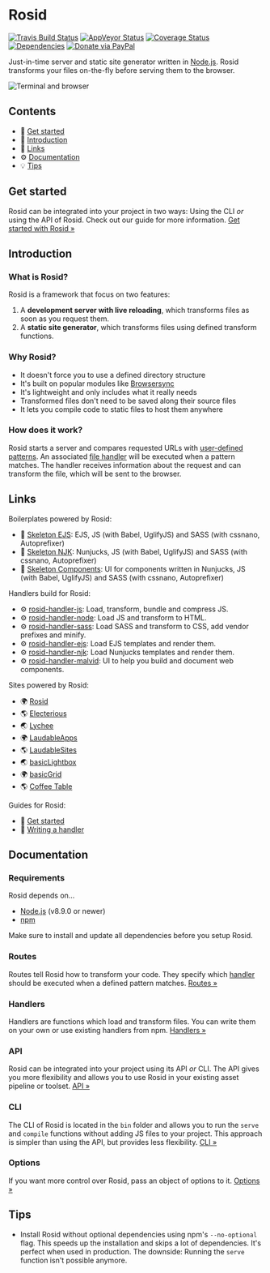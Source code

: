 # Rosid

[![Travis Build Status](https://travis-ci.org/electerious/Rosid.svg?branch=master)](https://travis-ci.org/electerious/Rosid) [![AppVeyor Status](https://ci.appveyor.com/api/projects/status/9pm47cxt4oqq0fg1?svg=true)](https://ci.appveyor.com/project/electerious/rosid) [![Coverage Status](https://coveralls.io/repos/github/electerious/Rosid/badge.svg?branch=master)](https://coveralls.io/github/electerious/Rosid?branch=master) [![Dependencies](https://david-dm.org/electerious/Rosid.svg)](https://david-dm.org/electerious/Rosid#info=dependencies) [![Donate via PayPal](https://img.shields.io/badge/paypal-donate-009cde.svg)](https://www.paypal.com/cgi-bin/webscr?cmd=_s-xclick&hosted_button_id=CYKBESW577YWE)

Just-in-time server and static site generator written in [Node.js](https://nodejs.org/). Rosid transforms your files on-the-fly before serving them to the browser.

![Terminal and browser](https://l.electerious.com/uploads/big/416d22f9cbd3e997a08a95ec1c80d062.png)

## Contents

- 🏃 [Get started](#get-started)
- 📄 [Introduction](#introduction)
- 🔗 [Links](#links)
- ⚙️ [Documentation](#documentation)
- 💡 [Tips](#tips)

## Get started

Rosid can be integrated into your project in two ways: Using the CLI *or* using the API of Rosid. Check out our guide for more information. [Get started with Rosid &#187;](docs/Get%20started.md)

## Introduction

### What is Rosid?

Rosid is a framework that focus on two features:

1. A **development server with live reloading**, which transforms files as soon as you request them.
2. A **static site generator**, which transforms files using defined transform functions.

### Why Rosid?

- It doesn't force you to use a defined directory structure
- It's built on popular modules like [Browsersync](https://www.browsersync.io)
- It's lightweight and only includes what it really needs
- Transformed files don't need to be saved along their source files
- It lets you compile code to static files to host them anywhere

### How does it work?

Rosid starts a server and compares requested URLs with [user-defined patterns](docs/Routes.md). An associated [file handler](docs/Handlers.md) will be executed when a pattern matches. The handler receives information about the request and can transform the file, which will be sent to the browser.

## Links

Boilerplates powered by Rosid:

- 📐 [Skeleton EJS](https://github.com/electerious/Skeleton-EJS): EJS, JS (with Babel, UglifyJS) and SASS (with cssnano, Autoprefixer)
- 📐 [Skeleton NJK](https://github.com/electerious/Skeleton-NJK): Nunjucks, JS (with Babel, UglifyJS) and SASS (with cssnano, Autoprefixer)
- 📐 [Skeleton Components](https://github.com/electerious/Skeleton-Components): UI for components written in Nunjucks, JS (with Babel, UglifyJS) and SASS (with cssnano, Autoprefixer)

Handlers build for Rosid:

- ⚙️ [rosid-handler-js](https://github.com/electerious/rosid-handler-js): Load, transform, bundle and compress JS.
- ⚙️ [rosid-handler-node](https://github.com/electerious/rosid-handler-node): Load JS and transform to HTML.
- ⚙️ [rosid-handler-sass](https://github.com/electerious/rosid-handler-sass): Load SASS and transform to CSS, add vendor prefixes and minify.
- ⚙️ [rosid-handler-ejs](https://github.com/electerious/rosid-handler-ejs): Load EJS templates and render them.
- ⚙️ [rosid-handler-njk](https://github.com/electerious/rosid-handler-njk): Load Nunjucks templates and render them.
- ⚙️ [rosid-handler-malvid](https://github.com/comwrap/rosid-handler-malvid): UI to help you build and document web components.

Sites powered by Rosid:

- 🌍 [Rosid](https://rosid.electerious.com)
- 🌎 [Electerious](https://electerious.com)
- 🌏 [Lychee](https://lychee.electerious.com)
- 🌍 [LaudableApps](https://laudableapps.com)
- 🌎 [LaudableSites](https://laudablesites.com)
- 🌏 [basicLightbox](https://basiclightbox.electerious.com)
- 🌍 [basicGrid](https://basicgrid.electerious.com)
- 🌎 [Coffee Table](https://coffee.electerious.com)

Guides for Rosid:

- 📄 [Get started](docs/Get%20started.md)
- 📄 [Writing a handler](docs/Writing%20a%20handler.md)

## Documentation

### Requirements

Rosid depends on...

- [Node.js](https://nodejs.org/en/) (v8.9.0 or newer)
- [npm](https://www.npmjs.com)

Make sure to install and update all dependencies before you setup Rosid.

### Routes

Routes tell Rosid how to transform your code. They specify which [handler](docs/Handlers.md) should be executed when a defined pattern matches. [Routes &#187;](docs/Routes.md)

### Handlers

Handlers are functions which load and transform files. You can write them on your own or use existing handlers from npm. [Handlers &#187;](docs/Handlers.md)

### API

Rosid can be integrated into your project using its API *or* CLI. The API gives you more flexibility and allows you to use Rosid in your existing asset pipeline or toolset. [API &#187;](docs/API.md)

### CLI

The CLI of Rosid is located in the `bin` folder and allows you to run the `serve` and `compile` functions without adding JS files to your project. This approach is simpler than using the API, but provides less flexibility. [CLI &#187;](docs/CLI.md)

### Options

If you want more control over Rosid, pass an object of options to it. [Options &#187;](docs/Options.md)

## Tips

- Install Rosid without optional dependencies using npm's `--no-optional` flag. This speeds up the installation and skips a lot of dependencies. It's perfect when used in production. The downside: Running the `serve` function isn't possible anymore.
